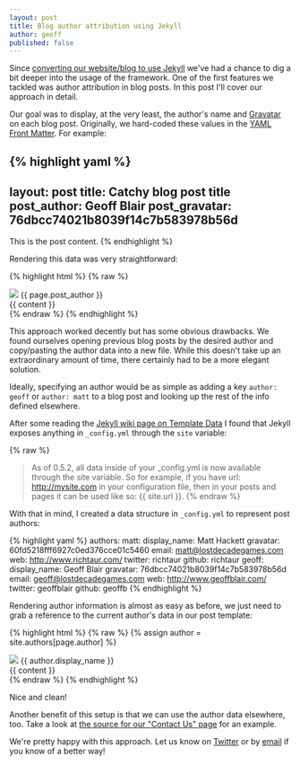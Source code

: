 ```yaml
---
layout: post
title: Blog author attribution using Jekyll
author: geoff
published: false
---
```

Since [converting our website/blog to use Jekyll][1] we've had a chance to dig a bit deeper into the usage of the framework. One of the first features we tackled was author attribution in blog posts. In this post I'll cover our approach in detail.

Our goal was to display, at the very least, the author's name and [Gravatar][2] on each blog post. Originally, we hard-coded these values in the [YAML Front Matter][3]. For example:

{% highlight yaml %}
---
layout: post
title: Catchy blog post title
post_author: Geoff Blair
post_gravatar: 76dbcc74021b8039f14c7b583978b56d
---
This is the post content.
{% endhighlight %}

Rendering this data was very straightforward:

{% highlight html %}
{% raw %}
<div class="post">
	<div class="meta">
		<img src="http://www.gravatar.com/avatar/{{ page.post_gravatar }}?s=40">
		<span class="author">{{ page.post_author }}</span>
	</div>
	{{ content }}
</div>
{% endraw %}
{% endhighlight %}

This approach worked decently but has some obvious drawbacks. We found ourselves opening previous blog posts by the desired author and copy/pasting the author data into a new file. While this doesn't take up an extraordinary amount of time, there certainly had to be a more elegant solution.

Ideally, specifying an author would be as simple as adding a key `author: geoff` or `author: matt` to a blog post and looking up the rest of the info defined elsewhere.

After some reading the [Jekyll wiki page on Template Data][4] I found that Jekyll exposes anything in `_config.yml` through the `site` variable:

{% raw %}
> As of 0.5.2, all data inside of your &#95;config.yml is now available through the site variable. So for example, if you have url: http://mysite.com in your configuration file, then in your posts and pages it can be used like so: {{ site.url }}.
{% endraw %}

With that in mind, I created a data structure in `_config.yml` to represent post authors:

{% highlight yaml %}
authors:
  matt:
    display_name: Matt Hackett
    gravatar: 60fd5218fff6927c0ed376cce01c5460
    email: matt@lostdecadegames.com
    web: http://www.richtaur.com/
    twitter: richtaur
    github: richtaur
  geoff:
    display_name: Geoff Blair
    gravatar: 76dbcc74021b8039f14c7b583978b56d
    email: geoff@lostdecadegames.com
    web: http://www.geoffblair.com/
    twitter: geoffblair
    github: geoffb
{% endhighlight %}

Rendering author information is almost as easy as before, we just need to grab a reference to the current author's data in our post template:

{% highlight html %}
{% raw %}
{% assign author = site.authors[page.author] %}
<div class="post">
	<div class="meta">
		<img src="http://www.gravatar.com/avatar/{{ author.gravatar }}?s=40">
		<span class="author">{{ author.display_name }}</span>
	</div>
	{{ content }}
</div>
{% endraw %}
{% endhighlight %}

Nice and clean!

Another benefit of this setup is that we can use the author data elsewhere, too. Take a look at [the source for our "Contact Us" page][5] for an example.

We're pretty happy with this approach. Let us know on [Twitter][6] or by [email][7] if you know of a better way!

[1]: http://www.lostdecadegames.com/our-new-blog-is-running-on-jekyll/
[2]: http://en.gravatar.com/
[3]: https://github.com/mojombo/jekyll/wiki/yaml-front-matter
[4]: https://github.com/mojombo/jekyll/wiki/Template-Data
[5]: https://github.com/lostdecade/lostdecade.github.com/blob/master/contact/index.html
[6]: https://twitter.com/#!/lostdecadegames
[7]: mailto:hello@lostdecadegames.com
